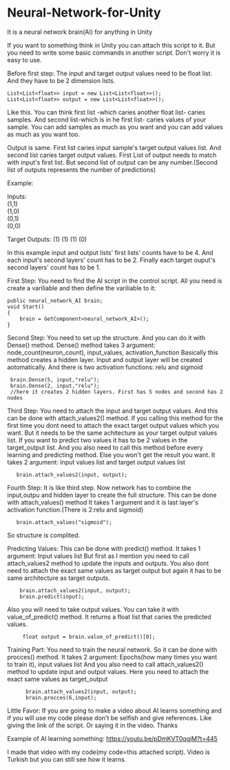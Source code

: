 # Neural-Network-for-Unity
It is a neural network brain(AI) for anything in Unity


If you want to something think in Unity you can attach this script to it. But you need to write some basic commands in another script. Don't worry it is easy to use.

Before first step:
 The input and target output values need to be float list. And they have to be 2 dimension lists.
 
    List<List<float>> input = new List<List<float>>();
    List<List<float>> output = new List<List<float>>();
  Like this. You can think first list -which caries another float list- caries samples. And second list-which is in he first list- caries values of your sample.
 You can add samples as much as you want and you can add values as much as you want too.
  
  Output is same. First list caries input sample's target output values list. And second list caries target output values. First List of output needs to match with
  input's first list. But second list of output can be any number.(Second list of outputs represents the number of predictions)
  
 Example:
 
  Inputs:  
  (1,1)        
  (1,0)      
  (0,1)        
  (0,0)    

  Target Outputs:
  (1)
  (1)
  (1)
  (0)
  
In this example input and output lists' first lists' counts have to be 4. And each input's second layers' count has to be 2. Finally each target ouput's second layers' count has to be 1.

First Step:
 You need to find the AI script in the control script.
 All you need is create a variliable and then define the variliable to it:

    public neural_network_AI brain;
    void Start()
    {
        brain = GetComponent<neural_network_AI>();  
    }
 
 Second Step:
  You need to set up the structure. And you can do it with Dense() method.
  Dense() method takes 3 argument: node_count(neuron_count), input_values, activation_function
  Basically this method creates a hidden layer. Input and output layer will be created aotomatically.
  And there is two activation functions: relu and sigmoid
  
     brain.Dense(5, input,"relu");
     brain.Dense(2, input,"relu");
     //here it creates 2 hidden layers. First has 5 nodes and second has 2 nodes 
     
 Third Step:
  You need to attach the input and target output values. And this can be done with attach_values2() method.
  If you calling this method for the first time you dont need to attach the exact target output values which you want. But it needs to be the same achitecture as your target output values list. If you want to predict two values it has to be 2 values in the target_output list.
  And you also need to call this method before every learning and predicting method. Else you won't get the result you want.
  It takes 2 argument: Input values list and target output values list
  
       brain.attach_values2(input, output);
  Fourth Step:
   It is like third step. Now network has to combine the input,outpu and hidden layer to create the full structure. This can be done with attach_values() method
   It takes 1 argument and it is last layer's activation function.(There is 2:relu and sigmoid)
   
       brain.attach_values("sigmoid");
       
   So structure is complited.
   
   Predicting Values:
     This can be done with predict() method. 
     It takes 1 argument: Input values list
     But first as I mention you need to call attach_values2 method to update the inputs and outputs. You also dont need to attach the exact same values as target output but again it has to be same architecture as target outputs.
     
        brain.attach_values2(input, output);
        brain.predict(input);
     
    
 Also you will need to take output values. You can take it with value_of_predict() method. It returns a float list that caries the predicted values.
 
         float output = brain.value_of_predict()[0];
         
         
 Training Part:
   You need to train the neural network. So it can be done with procces() method.
   It takes 2 argument: Epochs(how many times you want to train it), input values list
   And you also need to call attach_values2() method to update input and output values. Here you need to attach the exact same values as target_output
   
          brain.attach_values2(input, output);
          brain.procces(6,input);



Little Favor:
 If you are going to make a video about AI learns something and if you will use my code please don't be selfish and give references. Like giving the link of the script. Or saying it in the video. Thanks 
 
Example of AI learning something:
https://youtu.be/pDmKVT0qgjM?t=445

I made that video with my code(my code=this attached script). Video is Turkish but you can still see how it learns.
